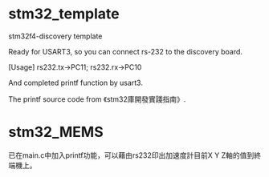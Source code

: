 stm32_template
==============

stm32f4-discovery template

Ready for USART3, so you can connect rs-232 to the discovery board.

[Usage]
  rs232.tx->PC11; rs232.rx->PC10
  
And completed printf function by usart3.

The printf source code from 《stm32庫開發實踐指南》.



stm32_MEMS
==============
已在main.c中加入printf功能，可以藉由rs232印出加速度計目前X Y Z軸的值到終端機上。
